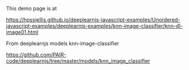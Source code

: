 

This demo page is at 

https://hpssjellis.github.io/deeplearnjs-javascript-examples/Unordered-javascript-examples/deeplearnjs-examples/knn-image-classifier/knn-dl-image01.html




From deeplearnjs models knn-image-classifier

https://github.com/PAIR-code/deeplearnjs/tree/master/models/knn_image_classifier


